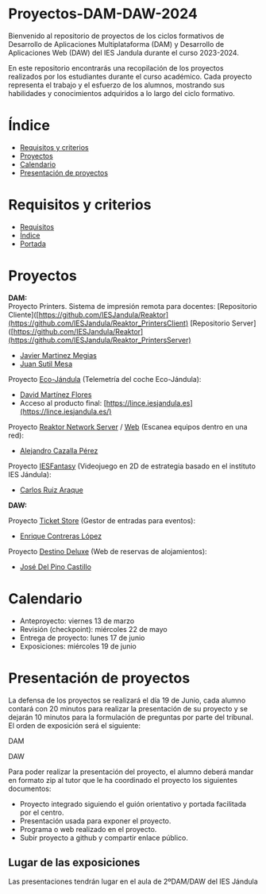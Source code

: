 # Proyectos-DAM-DAW-2024

Bienvenido al repositorio de proyectos de los ciclos formativos de Desarrollo de Aplicaciones Multiplataforma (DAM) y Desarrollo de Aplicaciones Web (DAW) del IES Jandula durante el curso 2023-2024.

En este repositorio encontrarás una recopilación de los proyectos realizados por los estudiantes durante el curso académico. Cada proyecto representa el trabajo y el esfuerzo de los alumnos, mostrando sus habilidades y conocimientos adquiridos a lo largo del ciclo formativo.

# Índice
- [Requisitos y criterios](#Requisitos-y-criterios)
- [Proyectos](#Proyectos)
- [Calendario](#Calendario)
- [Presentación de proyectos](#Presentación-de-proyectos)

# Requisitos y criterios
- [Requisitos](https://docs.google.com/document/d/1aVldU-vYqjzdnlaJivF8qRecJrzvUhO3MX2bvg395SU/edit?usp=sharing)
- [Índice](https://docs.google.com/document/d/125VUF7avkGyrspiLrequUlhDGRTdRzebOSh9M973gt0/edit?usp=sharing)
- [Portada](https://docs.google.com/document/d/1PuAnJ8C2DltWCEitBccll9HKhzG2b1G2xnnnsmm3FF8/edit?usp=sharing)
# Proyectos
**DAM:**<br>
Proyecto Printers. Sistema de impresión remota para docentes:
[Repositorio Cliente]([https://github.com/IESJandula/Reaktor](https://github.com/IESJandula/Reaktor_PrintersClient)
[Repositorio Server]([https://github.com/IESJandula/Reaktor](https://github.com/IESJandula/Reaktor_PrintersServer)
- [Javier Martinez Megias](https://github.com/JavierMartinezMegias)
- [Juan Sutil Mesa](https://github.com/jsutmes2712)

Proyecto [Eco-Jándula](https://github.com/IESJandula/EcoJandula) (Telemetría del coche Eco-Jándula):
- [David Martínez Flores](https://github.com/DavidMartinezFlores)
- Acceso al producto final: [https://lince.iesjandula.es](https://lince.iesjandula.es/)

Proyecto [Reaktor Network Server](https://github.com/IESJandula/Reaktor_NetworkServer.git) / [Web](https://github.com/IESJandula/Reaktor_NetworkWeb.git) (Escanea equipos dentro en una red):
- [Alejandro Cazalla Pérez](https://github.com/aaleexcaazaallaa)

Proyecto [IESFantasy](https://github.com/IESJandula/IESFantasy) (Videojuego en 2D de estrategia basado en el instituto IES Jándula):
- [Carlos Ruiz Araque](https://github.com/Carlossruiz)

**DAW:**<br>

Proyecto [Ticket Store](https://github.com/IESJandula/ticketStore) (Gestor de entradas para eventos):
- [Enrique Contreras López](https://github.com/quuuiquuue)

Proyecto [Destino Deluxe](https://github.com/IESJandula/destinoDeluxe.git) (Web de reservas de alojamientos):
- [José Del Pino Castillo](https://github.com/Josedelpinocas)


# Calendario
- Anteproyecto: viernes 13 de marzo
- Revisión (checkpoint): miércoles 22 de mayo
- Entrega de proyecto: lunes 17 de junio
- Exposiciones: miércoles 19 de junio
# Presentación de proyectos
La defensa de los proyectos se realizará el día 19 de Junio, cada alumno contará con 20 minutos para realizar la presentación de su proyecto y se dejarán 10 minutos para la formulación de preguntas por parte del tribunal.<br>
El orden de exposición será el siguiente:

DAM<br>


DAW<br>


Para poder realizar la presentación del proyecto, el alumno deberá mandar en formato zip al tutor que le ha coordinado el proyecto los siguientes documentos:
- Proyecto integrado siguiendo el guión orientativo y portada facilitada por el centro.
- Presentación usada para exponer el proyecto.
- Programa o web realizado en el proyecto.
- Subir proyecto a github y compartir enlace público.
## Lugar de las exposiciones
Las presentaciones tendrán lugar en el aula de 2ºDAM/DAW del IES Jándula
